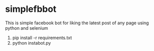 # simplefbbot
This is simple facebook bot for liking the latest post of any page using python and selenium 

1. pip install -r requirements.txt
2. python instabot.py

